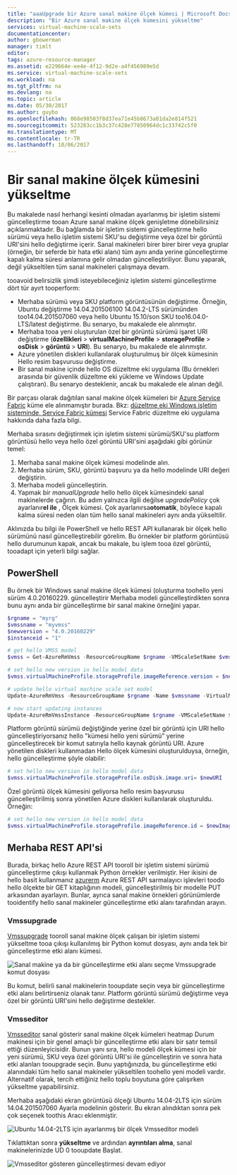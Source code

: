 ```yaml
---
title: "aaaUpgrade bir Azure sanal makine ölçek kümesi | Microsoft Docs"
description: "Bir Azure sanal makine ölçek kümesini yükseltme"
services: virtual-machine-scale-sets
documentationcenter: 
author: gbowerman
manager: timlt
editor: 
tags: azure-resource-manager
ms.assetid: e229664e-ee4e-4f12-9d2e-a4f456989e5d
ms.service: virtual-machine-scale-sets
ms.workload: na
ms.tgt_pltfrm: na
ms.devlang: na
ms.topic: article
ms.date: 05/30/2017
ms.author: guybo
ms.openlocfilehash: 068e98503f8d37ea71e45b8673a01da2e814f521
ms.sourcegitcommit: 523283cc1b3c37c428e77850964dc1c33742c5f0
ms.translationtype: MT
ms.contentlocale: tr-TR
ms.lasthandoff: 10/06/2017
---
```

# <a name="upgrade-a-virtual-machine-scale-set"></a>Bir sanal makine ölçek kümesini yükseltme
Bu makalede nasıl herhangi kesinti olmadan ayarlanmış bir işletim sistemi güncelleştirme tooan Azure sanal makine ölçek genişletme dönebilirsiniz açıklanmaktadır. Bu bağlamda bir işletim sistemi güncelleştirme hello sürümü veya hello işletim sistemi SKU'su değiştirme veya özel bir görüntü URI'sini hello değiştirme içerir. Sanal makineleri birer birer birer veya gruplar (örneğin, bir seferde bir hata etki alanı) tüm aynı anda yerine güncelleştirme kapalı kalma süresi anlamına gelir olmadan güncelleştiriliyor. Bunu yaparak, değil yükseltilen tüm sanal makineleri çalışmaya devam.

tooavoid belirsizlik şimdi isteyebileceğiniz işletim sistemi güncelleştirme dört tür ayırt tooperform:

* Merhaba sürümü veya SKU platform görüntüsünün değiştirme. Örneğin, Ubuntu değiştirme 14.04.201506100 14.04.2-LTS sürümünden too14.04.201507060 veya hello Ubuntu 15.10/son SKU too16.04.0-LTS/latest değiştirme. Bu senaryo, bu makalede ele alınmıştır.
* Merhaba tooa yeni oluşturulan özel bir görüntü sürümü işaret URI değiştirme (**özellikleri** > **virtualMachineProfile** > **storageProfile**  >  **osDisk** > **görüntü** > **URI**). Bu senaryo, bu makalede ele alınmıştır.
* Azure yönetilen diskleri kullanılarak oluşturulmuş bir ölçek kümesinin Hello resim başvurusu değiştirme.
* Bir sanal makine içinde hello OS düzeltme eki uygulama (Bu örnekleri arasında bir güvenlik düzeltme eki yükleme ve Windows Update çalıştıran). Bu senaryo desteklenir, ancak bu makalede ele alınan değil.

Bir parçası olarak dağıtılan sanal makine ölçek kümeleri bir [Azure Service Fabric](https://azure.microsoft.com/services/service-fabric/) küme ele alınmamıştır burada. Bkz: [düzeltme eki Windows işletim sisteminde, Service Fabric kümesi](https://docs.microsoft.com/en-us/azure/service-fabric/service-fabric-patch-orchestration-application) Service Fabric düzeltme eki uygulama hakkında daha fazla bilgi.

Merhaba sırasını değiştirmek için işletim sistemi sürümü/SKU'su platform görüntüsü hello veya hello özel görüntü URI'sini aşağıdaki gibi görünür temel:

1. Merhaba sanal makine ölçek kümesi modelinde alın.
2. Merhaba sürüm, SKU, görüntü başvuru ya da hello modelinde URI değeri değiştirin.
3. Merhaba modeli güncelleştirin.
4. Yapmak bir *manualUpgrade* hello hello ölçek kümesindeki sanal makinelerde çağırın. Bu adım yalnızca ilgili değilse *upgradePolicy* çok ayarlanır**el ile** , Ölçek kümesi. Çok ayarlanırsa**otomatik**, böylece kapalı kalma süresi neden olan tüm hello sanal makineleri aynı anda yükseltilir.

Aklınızda bu bilgi ile PowerShell ve hello REST API kullanarak bir ölçek hello sürümünü nasıl güncelleştirebilir görelim. Bu örnekler bir platform görüntüsü hello durumunun kapak, ancak bu makale, bu işlem tooa özel görüntü, tooadapt için yeterli bilgi sağlar.

## <a name="powershell"></a>PowerShell
Bu örnek bir Windows sanal makine ölçek kümesi (oluşturma toohello yeni sürüm 4.0.20160229. güncelleştirir Merhaba modeli güncelleştirdikten sonra bunu aynı anda bir güncelleştirme bir sanal makine örneğini yapar.

```powershell
$rgname = "myrg"
$vmssname = "myvmss"
$newversion = "4.0.20160229"
$instanceid = "1"

# get hello VMSS model
$vmss = Get-AzureRmVmss -ResourceGroupName $rgname -VMScaleSetName $vmssname

# set hello new version in hello model data
$vmss.virtualMachineProfile.storageProfile.imageReference.version = $newversion

# update hello virtual machine scale set model
Update-AzureRmVmss -ResourceGroupName $rgname -Name $vmssname -VirtualMachineScaleSet $vmss

# now start updating instances
Update-AzureRmVmssInstance -ResourceGroupName $rgname -VMScaleSetName $vmssname -InstanceId $instanceId
```

Platform görüntü sürümü değiştiğinde yerine özel bir görüntü için URI hello güncelleştiriyorsanız hello "kümesi hello yeni sürümü" yerine güncelleştirecek bir komut satırıyla hello kaynak görüntü URI. Azure yönetilen diskleri kullanmadan Hello ölçek kümesini oluşturulduysa, örneğin, hello güncelleştirme şöyle olabilir:

```powershell
# set hello new version in hello model data
$vmss.virtualMachineProfile.storageProfile.osDisk.image.uri= $newURI
```

Özel görüntü ölçek kümesini geliyorsa hello resim başvurusu güncelleştirilmiş sonra yönetilen Azure diskleri kullanılarak oluşturuldu. Örneğin:

```powershell
# set hello new version in hello model data
$vmss.virtualMachineProfile.storageProfile.imageReference.id = $newImageReference
```

## <a name="hello-rest-api"></a>Merhaba REST API'si
Burada, birkaç hello Azure REST API tooroll bir işletim sistemi sürümü güncelleştirme çıkışı kullanmak Python örnekler verilmiştir. Her ikisini de hello basit kullanmanız [azurerm](https://pypi.python.org/pypi/azurerm) Azure REST API sarmalayıcı işlevleri toodo hello ölçekte bir GET kitaplığının modeli, güncelleştirilmiş bir modelle PUT arkasından ayarlayın. Bunlar, ayrıca sanal makine örnekleri görünümlerde tooidentify hello sanal makineler güncelleştirme etki alanı tarafından arayın.

### <a name="vmssupgrade"></a>Vmssupgrade
 [Vmssupgrade](https://github.com/gbowerman/vmsstools) tooroll sanal makine ölçek çalışan bir işletim sistemi yükseltme tooa çıkışı kullanılmış bir Python komut dosyası, aynı anda tek bir güncelleştirme etki alanı kümesi.

![Sanal makine ya da bir güncelleştirme etki alanı seçme Vmssupgrade komut dosyası](./media/virtual-machine-scale-sets-upgrade-scale-set/vmssupgrade-screenshot.png)

Bu komut, belirli sanal makinelerin tooupdate seçin veya bir güncelleştirme etki alanı belirtirseniz olanak tanır. Platform görüntü sürümü değiştirme veya özel bir görüntü URI'sini hello değiştirme destekler.

### <a name="vmsseditor"></a>Vmsseditor
[Vmsseditor](https://github.com/gbowerman/vmssdashboard) sanal gösterir sanal makine ölçek kümeleri heatmap Durum makinesi için bir genel amaçlı bir güncelleştirme etki alanı bir satır temsil ettiği düzenleyicisidir. Bunun yanı sıra, hello modeli ölçek kümesi için bir yeni sürümü, SKU veya özel görüntü URI'si ile güncelleştirin ve sonra hata etki alanları tooupgrade seçin. Bunu yaptığınızda, bu güncelleştirme etki alanındaki tüm hello sanal makineler yükseltilen toohello yeni modeli vardır. Alternatif olarak, tercih ettiğiniz hello toplu boyutuna göre çalışırken yükseltme yapabilirsiniz.  

Merhaba aşağıdaki ekran görüntüsü ölçeği Ubuntu 14.04-2LTS için sürüm 14.04.201507060 Ayarla modelinin gösterir. Bu ekran alındıktan sonra pek çok seçenek toothis Aracı eklenmiştir.

![Ubuntu 14.04-2LTS için ayarlanmış bir ölçek Vmsseditor modeli](./media/virtual-machine-scale-sets-upgrade-scale-set/vmssEditor1.png)

Tıklattıktan sonra **yükseltme** ve ardından **ayrıntıları alma**, sanal makinelerinizde UD 0 tooupdate Başlat.

![Vmsseditor gösteren güncelleştirmesi devam ediyor](./media/virtual-machine-scale-sets-upgrade-scale-set/vmssEditor2.png)

